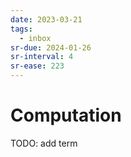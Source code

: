 ```yaml
---
date: 2023-03-21
tags:
  - inbox
sr-due: 2024-01-26
sr-interval: 4
sr-ease: 223
---
```

# Computation

TODO: add term
